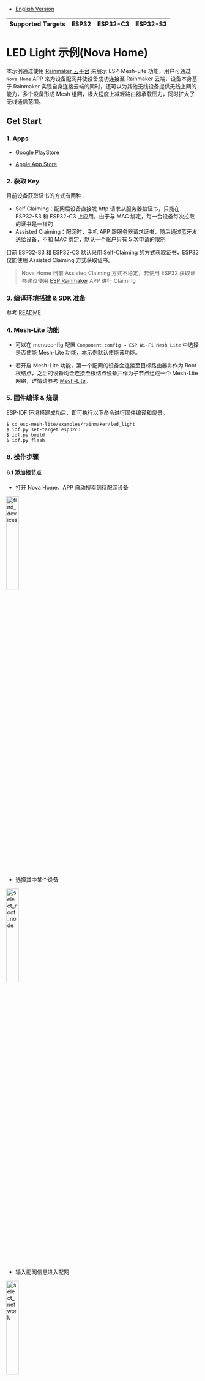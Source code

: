 - [English Version](https://github.com/espressif/esp-mesh-lite/blob/master/examples/rainmaker/led_light/README.md)

| Supported Targets | ESP32 | ESP32-C3 | ESP32-S3 |
| ----------------- | ----- | -------- | -------- |

# LED Light 示例(Nova Home)

本示例通过使用 [Rainmaker 云平台](https://rainmaker.espressif.com) 来展示 ESP-Mesh-Lite 功能，用户可通过 `Nova Home` APP 来为设备配网并使设备成功连接至 Rainmaker 云端，设备本身基于 Rainmaker 实现自身连接云端的同时，还可以为其他无线设备提供无线上网的能力，多个设备形成 Mesh 组网，极大程度上减轻路由器承载压力，同时扩大了无线通信范围。

## Get Start

### 1. Apps

- [Google PlayStore](https://play.google.com/store/apps/details?id=com.espressif.novahome)

- [Apple App Store](https://apps.apple.com/us/app/nova-home/id1563728960)

### 2. 获取 Key

目前设备获取证书的方式有两种：

- Self Claiming：配网后设备直接发 http 请求从服务器拉证书，只能在 ESP32-S3 和 ESP32-C3 上应用，由于与 MAC 绑定，每一台设备每次拉取的证书是一样的
- Assisted Claiming：配网时，手机 APP 跟服务器请求证书，随后通过蓝牙发送给设备，不和 MAC 绑定，默认一个账户只有 5 次申请的限制

目前 ESP32-S3 和 ESP32-C3 默认采用 Self-Claiming 的方式获取证书，ESP32 仅能使用 Assisted Claiming 方式获取证书。

>Nova Home 目前 Assisted Claiming 方式不稳定，若使用 ESP32 获取证书建议使用 [ESP Rainmaker](https://github.com/espressif/esp-rainmaker#phone-apps) APP 进行 Claiming

### 3. 编译环境搭建 & SDK 准备

参考 [README](https://github.com/espressif/esp-iot-bridge/blob/master/components/iot_bridge/User_Guide.md#3-set-up-development-environment)

### 4. Mesh-Lite 功能

- 可以在 menuconfig 配置 `Component config → ESP Wi-Fi Mesh Lite` 中选择是否使能 Mesh-Lite 功能，本示例默认使能该功能。

- 若开启 Mesh-Lite 功能，第一个配网的设备会连接至目标路由器并作为 Root 根结点，之后的设备均会连接至根结点设备并作为子节点组成一个 Mesh-Lite 网络，详情请参考 [Mesh-Lite](https://github.com/espressif/esp-mesh-lite/blob/master/components/mesh_lite/User_Guide_CN.md)。

### 5. 固件编译 & 烧录

ESP-IDF 环境搭建成功后，即可执行以下命令进行固件编译和烧录。

```
$ cd esp-mesh-lite/examples/rainmaker/led_light
$ idf.py set-target esp32c3
$ idf.py build
$ idf.py flash
```

### 6. 操作步骤

#### 6.1 添加根节点

- 打开 Nova Home，APP 自动搜索到待配网设备

<img src="https://raw.githubusercontent.com/espressif/esp-mesh-lite/master/examples/rainmaker/led_light/_static/find_devices.jpg" alt="find_devices" width="25%" div align=center />

- 选择其中某个设备

<img src="https://raw.githubusercontent.com/espressif/esp-mesh-lite/master/examples/rainmaker/led_light/_static/select_root_node.png" alt="select_root_node" width="25%" div align=center />

- 输入配网信息进入配网

<img src="https://raw.githubusercontent.com/espressif/esp-mesh-lite/master/examples/rainmaker/led_light/_static/select_network.jpg" alt="select_network" width="25%" div align=center />

- 配网成功

<img src="https://raw.githubusercontent.com/espressif/esp-mesh-lite/master/examples/rainmaker/led_light/_static/root_done.png" alt="root_done" width="25%" div align=center />

- 配网成功后的设备

<img src="https://raw.githubusercontent.com/espressif/esp-mesh-lite/master/examples/rainmaker/led_light/_static/root_device_of_common.png" alt="root_device_of_common" width="25%" div align=center />

- 配网成功后的设备所属 Mesh 页面（Mesh ID 为 117）

<img src="https://raw.githubusercontent.com/espressif/esp-mesh-lite/master/examples/rainmaker/led_light/_static/root_device_of_mesh.png" alt="root_device_of_mesh" width="25%" div align=center />

#### 6.2 添加子节点

- 进入对应 Mesh 页面，点击右上角加号

<img src="https://raw.githubusercontent.com/espressif/esp-mesh-lite/master/examples/rainmaker/led_light/_static/mesh_page.png" alt="mesh_page" width="25%" div align=center />

- 选择要配网的子节电设备

<img src="https://raw.githubusercontent.com/espressif/esp-mesh-lite/master/examples/rainmaker/led_light/_static/select_child_devices.jpg" alt="select_child_devices" width="25%" div align=center />

- 输入配网信息（同为路由器信息）进入配网

<img src="https://raw.githubusercontent.com/espressif/esp-mesh-lite/master/examples/rainmaker/led_light/_static/select_network.jpg" alt="select_network" width="25%" div align=center />

- 配网成功

<img src="https://raw.githubusercontent.com/espressif/esp-mesh-lite/master/examples/rainmaker/led_light/_static/child_done.png" alt="child_done" width="25%" div align=center />

#### 6.3 群控

- 进入 Mesh 页面，点击对应根节点，进入控制页面进行控制 Mesh 组网内部所有设备的灯效

<img src="https://raw.githubusercontent.com/espressif/esp-mesh-lite/master/examples/rainmaker/led_light/_static/root_control.png" alt="root_control" width="25%" div align=center />

#### 6.4 组控

- 进入 Mesh 页面，点击左下角 Group

<img src="https://raw.githubusercontent.com/espressif/esp-mesh-lite/master/examples/rainmaker/led_light/_static/click_group.png" alt="click_group" width="25%" div align=center />

- 创建 Mesh Group

<img src="https://raw.githubusercontent.com/espressif/esp-mesh-lite/master/examples/rainmaker/led_light/_static/select_device_for_group.png" alt="select_device_for_group" width="25%" div align=center />

- 通过创建的 Group 页面进行控制

<img src="https://raw.githubusercontent.com/espressif/esp-mesh-lite/master/examples/rainmaker/led_light/_static/group_control.png" alt="group_control" width="25%" div align=center />

### 7. 注意事项

- 目前 Nova Home 仅支持 Wi-Fi Provisioning 配网（BLE），故该方案目前不支持 ESP32-S2 芯片
